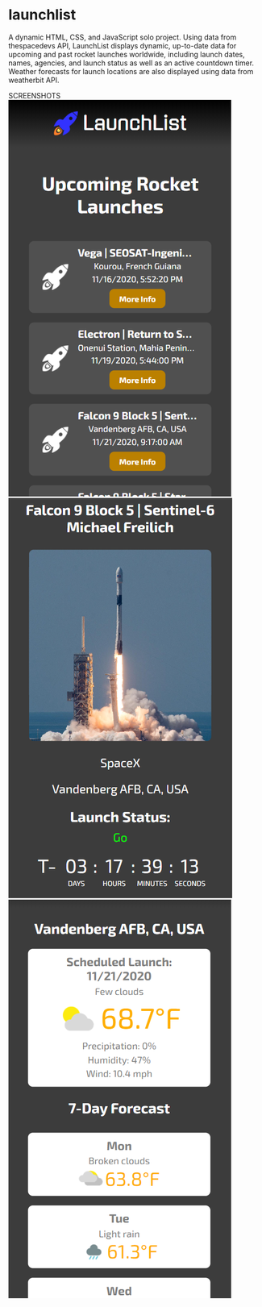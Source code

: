 # launchlist

A dynamic HTML, CSS, and JavaScript solo project. Using data from thespacedevs API, LaunchList displays dynamic, up-to-date data for upcoming and past rocket launches worldwide, including launch dates, names, agencies, and launch status as well as an active countdown timer. Weather forecasts for launch locations are also displayed using data from weatherbit API.

SCREENSHOTS
![list/landing page](images/screenshots/listscreenshot.png)
![launch details](images/screenshots/launchdetailsscreenshot.png)
![weather forecast](images/screenshots/weatherscreenshot.png)
